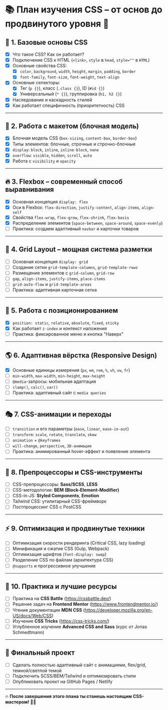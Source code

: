 # 📚 План изучения **CSS** – от основ до продвинутого уровня 🚀

## 🏁 **1. Базовые основы CSS**  
- [x] Что такое CSS? Как он работает?  
- [x] Подключение CSS к HTML (`<link>`, `style` в `head`, `style=""` в `HTML`)  
- [x] Основные свойства CSS:  
  - [x] `color`, `background`, `width`, `height`, `margin`, `padding`, `border`
  - [x] `font-family`, `font-size`, `font-weight`, `text-align`
- [x] Основные селекторы:  
  - [x] Тег (`p {}`), класс (`.class {}`), ID (`#id {}`)
  - [x] Универсальный (`* {}`), группировка (`h1, h2 {}`)
- [x] Наследование и каскадность стилей  
- [x] Как работает специфичность (приоритетность) CSS  

---

## 🎨 **2. Работа с макетом (блочная модель)**
- [x] Блочная модель CSS (`box-sizing`, `content-box`, `border-box`)
- [x] Типы элементов: блочные, строчные и строчно-блочные
- [x] `display`: `block`, `inline`, `inline-block`, `none`
- [x] `overflow`: `visible`, `hidden`, `scroll`, `auto`
- [x] Работа с `visibility` и `opacity`

---

## 🔥 **3. Flexbox – современный способ выравнивания**
- [x] Основная концепция `display: flex`
- [x] Оси в Flexbox: `flex-direction`, `justify-content`, `align-items`, `align-self`
- [x] Свойства `flex-wrap`, `flex-grow`, `flex-shrink`, `flex-basis`
- [x] Распределение элементов (`space-between`, `space-around`, `space-evenly`)
- [ ] Практика: создаем адаптивный `navbar` и карточки товаров

---

## 🎯 **4. Grid Layout – мощная система разметки**
- [ ] Основная концепция `display: grid`
- [ ] Создание сетки `grid-template-columns`, `grid-template-rows`
- [ ] Размещение элементов с `grid-column`, `grid-row`
- [ ] `gap`, `align-items`, `justify-items`, `place-items`
- [ ] `grid-auto-flow` и `grid-template-areas`
- [ ] Практика: адаптивная карточная сетка

---

## 🎨 **5. Работа с позиционированием**
- [x] `position: static`, `relative`, `absolute`, `fixed`, `sticky`
- [x] Как работает `z-index` и контекст наложения
- [ ] Практика: фиксированное меню и кнопка "Наверх"

---

## 🌎 **6. Адаптивная вёрстка (Responsive Design)**
- [x] Основные единицы измерения (`px`, `em`, `rem`, `%`, `vh`, `vw`, `fr`)
- [ ] `min-width`, `max-width`, `min-height`, `max-height`
- [ ] `@media`-запросы: мобильная адаптация
- [ ] `clamp()`, `calc()`, `var()`
- [ ] Практика: адаптивный сайт с `media queries`

---

## 🎭 **7. CSS-анимации и переходы**
- [ ] `transition` и его параметры (`ease`, `linear`, `ease-in-out`)
- [ ] `transform`: `scale`, `rotate`, `translate`, `skew`
- [ ] `animation` + `@keyframes`
- [ ] `will-change`, `perspective`, `3D-анимации`
- [ ] Практика: анимированный hover-эффект и появление элемента

---

## 🎨 **8. Препроцессоры и CSS-инструменты**
- [ ] CSS-препроцессоры: **Sass/SCSS**, **LESS**
- [ ] CSS-методологии: **BEM (Block-Element-Modifier)**
- [ ] CSS-in-JS: **Styled Components**, **Emotion**
- [ ] Tailwind CSS: утилитарный CSS-фреймворк
- [ ] Постпроцессинг CSS с PostCSS

---

## ⚡ **9. Оптимизация и продвинутые техники**
- [ ] Оптимизация скорости рендеринга (Critical CSS, lazy loading)
- [ ] Минификация и сжатие CSS (Gulp, Webpack)
- [ ] Оптимизация шрифтов (`font-display: swap`)
- [ ] Разделение CSS по файлам (архитектура CSS)
- [ ] `@supports` и прогрессивное улучшение

---

## 🚀 **10. Практика и лучшие ресурсы**
- [ ] Практика на **CSS Battle** (https://cssbattle.dev/)
- [ ] Решение задач на **Frontend Mentor** (https://www.frontendmentor.io/)
- [ ] Чтение документации **MDN CSS** (https://developer.mozilla.org/en-US/docs/Web/CSS)
- [ ] Изучение **CSS Tricks** (https://css-tricks.com/)
- [ ] Углубленное изучение **Advanced CSS and Sass** (курс от Jonas Schmedtmann)

---

## 🎯 **Финальный проект**
- [ ] Сделать полностью адаптивный сайт с анимациями, flex/grid, темной/светлой темой
- [ ] Подключить SCSS/BEM/Tailwind и оптимизировать стили
- [ ] Опубликовать проект на GitHub Pages / Netlify

---

🔥 **После завершения этого плана ты станешь настоящим CSS-мастером!** 🚀💡
